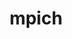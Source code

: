 ---
title: "mpich"
layout: cache
categories: [package, develop-2024-12-01]
meta: {"versions": ["4.0.3", "4.2.3"], "compilers": ["gcc@=11.4.0", "gcc@=12.3.0", "gcc@=12.4.0", "gcc@=7.3.1", "gcc@=7.5.0", "gcc@=9.4.0", "oneapi@=2024.2.1"], "oss": ["amzn2", "ubuntu18.04", "ubuntu20.04", "ubuntu22.04"], "platforms": ["linux"], "targets": ["aarch64", "neoverse_n1", "neoverse_v1", "neoverse_v2", "ppc64le", "x86_64_v3"], "stacks": ["aws-isc", "aws-isc-aarch64", "aws-pcluster-neoverse_v1", "build_systems", "e4s", "e4s-neoverse-v2", "e4s-neoverse_v1", "e4s-oneapi", "e4s-power", "e4s-rocm-external", "root", "tutorial"], "num_specs": 38, "num_specs_by_stack": {"root": 38, "aws-isc-aarch64": 2, "aws-pcluster-neoverse_v1": 2, "aws-isc": 1, "build_systems": 1, "e4s-power": 5, "e4s-neoverse_v1": 5, "e4s-neoverse-v2": 5, "e4s": 6, "e4s-rocm-external": 2, "tutorial": 2, "e4s-oneapi": 7}}
spec_details: [{"hash": "bji3lq6brm2bpj55xzfmfv5dzrj6z74e", "compiler": "gcc@=7.3.1", "versions": ["4.2.3"], "os": "amzn2", "platform": "linux", "target": "aarch64", "variants": ["~argobots", "build_system=autotools", "~cuda", "datatype-engine=auto", "device=ch4", "+fortran", "+hwloc", "+hydra", "+libxml2", "netmod=ofi", "+pci", "pmi=default", "~rocm", "+romio", "~slurm", "~vci", "~verbs", "~wrapperrpath", "~xpmem"], "stacks": ["root", "aws-isc-aarch64"], "size": "-", "tarball": "https://binaries.spack.io/develop-2024-12-01/build_cache/linux-amzn2-aarch64/gcc-7.3.1/mpich-4.2.3/linux-amzn2-aarch64-gcc-7.3.1-mpich-4.2.3-bji3lq6brm2bpj55xzfmfv5dzrj6z74e.spack"}, {"hash": "pb63pyhizhmusgjb4munu7c36rxhivj3", "compiler": "gcc@=12.4.0", "versions": ["4.2.3"], "os": "amzn2", "platform": "linux", "target": "neoverse_n1", "variants": ["~argobots", "build_system=autotools", "~cuda", "datatype-engine=auto", "device=ch4", "+fortran", "+hwloc", "+hydra", "+libxml2", "netmod=ofi", "+pci", "pmi=pmi2", "~rocm", "+romio", "+slurm", "~vci", "~verbs", "+wrapperrpath", "~xpmem"], "stacks": ["aws-pcluster-neoverse_v1", "root"], "size": "-", "tarball": "https://binaries.spack.io/develop-2024-12-01/build_cache/linux-amzn2-neoverse_n1/gcc-12.4.0/mpich-4.2.3/linux-amzn2-neoverse_n1-gcc-12.4.0-mpich-4.2.3-pb63pyhizhmusgjb4munu7c36rxhivj3.spack"}, {"hash": "hc4al6soahcwzplpmwvvlf4dvq3kx3dv", "compiler": "gcc@=7.3.1", "versions": ["4.2.3"], "os": "amzn2", "platform": "linux", "target": "neoverse_n1", "variants": ["~argobots", "build_system=autotools", "~cuda", "datatype-engine=auto", "device=ch4", "+fortran", "+hwloc", "+hydra", "+libxml2", "netmod=ofi", "+pci", "pmi=default", "~rocm", "+romio", "~slurm", "~vci", "~verbs", "~wrapperrpath", "~xpmem"], "stacks": ["root", "aws-isc-aarch64"], "size": "-", "tarball": "https://binaries.spack.io/develop-2024-12-01/build_cache/linux-amzn2-neoverse_n1/gcc-7.3.1/mpich-4.2.3/linux-amzn2-neoverse_n1-gcc-7.3.1-mpich-4.2.3-hc4al6soahcwzplpmwvvlf4dvq3kx3dv.spack"}, {"hash": "y4wm7odvb2vsd2nzki7v7ewjq56d6ubk", "compiler": "gcc@=12.4.0", "versions": ["4.2.3"], "os": "amzn2", "platform": "linux", "target": "neoverse_v1", "variants": ["~argobots", "build_system=autotools", "~cuda", "datatype-engine=auto", "device=ch4", "+fortran", "+hwloc", "+hydra", "+libxml2", "netmod=ofi", "+pci", "pmi=pmi2", "~rocm", "+romio", "+slurm", "~vci", "~verbs", "+wrapperrpath", "~xpmem"], "stacks": ["aws-pcluster-neoverse_v1", "root"], "size": "-", "tarball": "https://binaries.spack.io/develop-2024-12-01/build_cache/linux-amzn2-neoverse_v1/gcc-12.4.0/mpich-4.2.3/linux-amzn2-neoverse_v1-gcc-12.4.0-mpich-4.2.3-y4wm7odvb2vsd2nzki7v7ewjq56d6ubk.spack"}, {"hash": "ykn74vdqcyyjcww4bdsjxua7bpvn56h6", "compiler": "gcc@=7.3.1", "versions": ["4.2.3"], "os": "amzn2", "platform": "linux", "target": "x86_64_v3", "variants": ["~argobots", "build_system=autotools", "~cuda", "datatype-engine=auto", "device=ch4", "+fortran", "+hwloc", "+hydra", "+libxml2", "netmod=ofi", "+pci", "pmi=default", "~rocm", "+romio", "~slurm", "~vci", "~verbs", "~wrapperrpath", "~xpmem"], "stacks": ["aws-isc", "root"], "size": "-", "tarball": "https://binaries.spack.io/develop-2024-12-01/build_cache/linux-amzn2-x86_64_v3/gcc-7.3.1/mpich-4.2.3/linux-amzn2-x86_64_v3-gcc-7.3.1-mpich-4.2.3-ykn74vdqcyyjcww4bdsjxua7bpvn56h6.spack"}, {"hash": "2jgnxn32iq2emqnhlkfkjcsbk7skr2v5", "compiler": "gcc@=7.5.0", "versions": ["4.2.3"], "os": "ubuntu18.04", "platform": "linux", "target": "x86_64_v3", "variants": ["~argobots", "build_system=autotools", "~cuda", "datatype-engine=auto", "device=ch4", "~fortran", "+hwloc", "+hydra", "+libxml2", "netmod=ofi", "+pci", "pmi=default", "~rocm", "+romio", "~slurm", "~vci", "~verbs", "+wrapperrpath", "~xpmem"], "stacks": ["root", "build_systems"], "size": "-", "tarball": "https://binaries.spack.io/develop-2024-12-01/build_cache/linux-ubuntu18.04-x86_64_v3/gcc-7.5.0/mpich-4.2.3/linux-ubuntu18.04-x86_64_v3-gcc-7.5.0-mpich-4.2.3-2jgnxn32iq2emqnhlkfkjcsbk7skr2v5.spack"}, {"hash": "32bhqsmiuo4amtbmzo24wdfxo5i2ekvo", "compiler": "gcc@=9.4.0", "versions": ["4.2.3"], "os": "ubuntu20.04", "platform": "linux", "target": "ppc64le", "variants": ["~argobots", "build_system=autotools", "~cuda", "datatype-engine=auto", "device=ch4", "+fortran", "~hwloc", "+hydra", "+libxml2", "netmod=ofi", "+pci", "pmi=default", "~rocm", "+romio", "~slurm", "~vci", "~verbs", "~wrapperrpath", "~xpmem"], "stacks": ["e4s-power", "root"], "size": "-", "tarball": "https://binaries.spack.io/develop-2024-12-01/build_cache/linux-ubuntu20.04-ppc64le/gcc-9.4.0/mpich-4.2.3/linux-ubuntu20.04-ppc64le-gcc-9.4.0-mpich-4.2.3-32bhqsmiuo4amtbmzo24wdfxo5i2ekvo.spack"}, {"hash": "u3efvgtroe4antrfksoob4ir4le3oz5a", "compiler": "gcc@=9.4.0", "versions": ["4.2.3"], "os": "ubuntu20.04", "platform": "linux", "target": "ppc64le", "variants": ["~argobots", "build_system=autotools", "~cuda", "datatype-engine=auto", "device=ch4", "+fortran", "~hwloc", "+hydra", "+libxml2", "netmod=ofi", "+pci", "pmi=default", "~rocm", "+romio", "~slurm", "~vci", "~verbs", "~wrapperrpath", "~xpmem"], "stacks": ["e4s-power", "root"], "size": "-", "tarball": "https://binaries.spack.io/develop-2024-12-01/build_cache/linux-ubuntu20.04-ppc64le/gcc-9.4.0/mpich-4.2.3/linux-ubuntu20.04-ppc64le-gcc-9.4.0-mpich-4.2.3-u3efvgtroe4antrfksoob4ir4le3oz5a.spack"}, {"hash": "pvkbrehb7cbhrvlyj32l726sfzib5vvg", "compiler": "gcc@=9.4.0", "versions": ["4.2.3"], "os": "ubuntu20.04", "platform": "linux", "target": "ppc64le", "variants": ["~argobots", "build_system=autotools", "~cuda", "datatype-engine=auto", "device=ch4", "+fortran", "~hwloc", "+hydra", "+libxml2", "netmod=ofi", "+pci", "pmi=default", "~rocm", "+romio", "~slurm", "~vci", "~verbs", "~wrapperrpath", "~xpmem"], "stacks": ["e4s-power", "root"], "size": "-", "tarball": "https://binaries.spack.io/develop-2024-12-01/build_cache/linux-ubuntu20.04-ppc64le/gcc-9.4.0/mpich-4.2.3/linux-ubuntu20.04-ppc64le-gcc-9.4.0-mpich-4.2.3-pvkbrehb7cbhrvlyj32l726sfzib5vvg.spack"}, {"hash": "6y5srqlstcimvvyyeju3tc6tpevtdkza", "compiler": "gcc@=9.4.0", "versions": ["4.2.3"], "os": "ubuntu20.04", "platform": "linux", "target": "ppc64le", "variants": ["~argobots", "build_system=autotools", "~cuda", "datatype-engine=auto", "device=ch4", "+fortran", "~hwloc", "+hydra", "+libxml2", "netmod=ofi", "+pci", "pmi=default", "~rocm", "+romio", "~slurm", "~vci", "~verbs", "~wrapperrpath", "~xpmem"], "stacks": ["e4s-power", "root"], "size": "-", "tarball": "https://binaries.spack.io/develop-2024-12-01/build_cache/linux-ubuntu20.04-ppc64le/gcc-9.4.0/mpich-4.2.3/linux-ubuntu20.04-ppc64le-gcc-9.4.0-mpich-4.2.3-6y5srqlstcimvvyyeju3tc6tpevtdkza.spack"}, {"hash": "64zoiv4mr6q6rmc6pgdfbpeb4mef32ao", "compiler": "gcc@=9.4.0", "versions": ["4.0.3"], "os": "ubuntu20.04", "platform": "linux", "target": "ppc64le", "variants": ["~argobots", "build_system=autotools", "~cuda", "datatype-engine=auto", "device=ch4", "+fortran", "~hwloc", "+hydra", "+libxml2", "netmod=ofi", "patches=db4173c,de0de41", "+pci", "pmi=default", "~rocm", "+romio", "~slurm", "~vci", "~verbs", "~wrapperrpath", "~xpmem"], "stacks": ["e4s-power", "root"], "size": "-", "tarball": "https://binaries.spack.io/develop-2024-12-01/build_cache/linux-ubuntu20.04-ppc64le/gcc-9.4.0/mpich-4.0.3/linux-ubuntu20.04-ppc64le-gcc-9.4.0-mpich-4.0.3-64zoiv4mr6q6rmc6pgdfbpeb4mef32ao.spack"}, {"hash": "3vgba7qfs5erlijax6mnxiepebcbgqpo", "compiler": "gcc@=11.4.0", "versions": ["4.2.3"], "os": "ubuntu22.04", "platform": "linux", "target": "neoverse_v1", "variants": ["~argobots", "build_system=autotools", "~cuda", "datatype-engine=auto", "device=ch4", "+fortran", "~hwloc", "+hydra", "+libxml2", "netmod=ofi", "+pci", "pmi=default", "~rocm", "+romio", "~slurm", "~vci", "~verbs", "~wrapperrpath", "~xpmem"], "stacks": ["e4s-neoverse_v1", "root"], "size": "-", "tarball": "https://binaries.spack.io/develop-2024-12-01/build_cache/linux-ubuntu22.04-neoverse_v1/gcc-11.4.0/mpich-4.2.3/linux-ubuntu22.04-neoverse_v1-gcc-11.4.0-mpich-4.2.3-3vgba7qfs5erlijax6mnxiepebcbgqpo.spack"}, {"hash": "nte65lbhgsjke3hbpkhi2m2trzfcy2kf", "compiler": "gcc@=11.4.0", "versions": ["4.2.3"], "os": "ubuntu22.04", "platform": "linux", "target": "neoverse_v1", "variants": ["~argobots", "build_system=autotools", "~cuda", "datatype-engine=auto", "device=ch4", "+fortran", "~hwloc", "+hydra", "+libxml2", "netmod=ofi", "+pci", "pmi=default", "~rocm", "+romio", "~slurm", "~vci", "~verbs", "~wrapperrpath", "~xpmem"], "stacks": ["e4s-neoverse_v1", "root"], "size": "-", "tarball": "https://binaries.spack.io/develop-2024-12-01/build_cache/linux-ubuntu22.04-neoverse_v1/gcc-11.4.0/mpich-4.2.3/linux-ubuntu22.04-neoverse_v1-gcc-11.4.0-mpich-4.2.3-nte65lbhgsjke3hbpkhi2m2trzfcy2kf.spack"}, {"hash": "5pk5y6mt5k3lxvlphuqs666qylivswoy", "compiler": "gcc@=11.4.0", "versions": ["4.2.3"], "os": "ubuntu22.04", "platform": "linux", "target": "neoverse_v1", "variants": ["~argobots", "build_system=autotools", "~cuda", "datatype-engine=auto", "device=ch4", "+fortran", "~hwloc", "+hydra", "+libxml2", "netmod=ofi", "+pci", "pmi=default", "~rocm", "+romio", "~slurm", "~vci", "~verbs", "~wrapperrpath", "~xpmem"], "stacks": ["e4s-neoverse_v1", "root"], "size": "-", "tarball": "https://binaries.spack.io/develop-2024-12-01/build_cache/linux-ubuntu22.04-neoverse_v1/gcc-11.4.0/mpich-4.2.3/linux-ubuntu22.04-neoverse_v1-gcc-11.4.0-mpich-4.2.3-5pk5y6mt5k3lxvlphuqs666qylivswoy.spack"}, {"hash": "b4pu53doo33lcerhxfc6cqsdhzxgnem7", "compiler": "gcc@=11.4.0", "versions": ["4.2.3"], "os": "ubuntu22.04", "platform": "linux", "target": "neoverse_v1", "variants": ["~argobots", "build_system=autotools", "~cuda", "datatype-engine=auto", "device=ch4", "+fortran", "~hwloc", "+hydra", "+libxml2", "netmod=ofi", "+pci", "pmi=default", "~rocm", "+romio", "~slurm", "~vci", "~verbs", "~wrapperrpath", "~xpmem"], "stacks": ["e4s-neoverse_v1", "root"], "size": "-", "tarball": "https://binaries.spack.io/develop-2024-12-01/build_cache/linux-ubuntu22.04-neoverse_v1/gcc-11.4.0/mpich-4.2.3/linux-ubuntu22.04-neoverse_v1-gcc-11.4.0-mpich-4.2.3-b4pu53doo33lcerhxfc6cqsdhzxgnem7.spack"}, {"hash": "klj27nz4vmfxxozilb5eqdp4hdco3pxa", "compiler": "gcc@=11.4.0", "versions": ["4.0.3"], "os": "ubuntu22.04", "platform": "linux", "target": "neoverse_v1", "variants": ["~argobots", "build_system=autotools", "~cuda", "datatype-engine=auto", "device=ch4", "+fortran", "~hwloc", "+hydra", "+libxml2", "netmod=ofi", "patches=db4173c,de0de41", "+pci", "pmi=default", "~rocm", "+romio", "~slurm", "~vci", "~verbs", "~wrapperrpath", "~xpmem"], "stacks": ["e4s-neoverse_v1", "root"], "size": "-", "tarball": "https://binaries.spack.io/develop-2024-12-01/build_cache/linux-ubuntu22.04-neoverse_v1/gcc-11.4.0/mpich-4.0.3/linux-ubuntu22.04-neoverse_v1-gcc-11.4.0-mpich-4.0.3-klj27nz4vmfxxozilb5eqdp4hdco3pxa.spack"}, {"hash": "4psaecsey6bxor2kghj5rh72zgygj7ye", "compiler": "gcc@=11.4.0", "versions": ["4.2.3"], "os": "ubuntu22.04", "platform": "linux", "target": "neoverse_v2", "variants": ["~argobots", "build_system=autotools", "~cuda", "datatype-engine=auto", "device=ch4", "+fortran", "~hwloc", "+hydra", "+libxml2", "netmod=ofi", "+pci", "pmi=default", "~rocm", "+romio", "~slurm", "~vci", "~verbs", "~wrapperrpath", "~xpmem"], "stacks": ["e4s-neoverse-v2", "root"], "size": "-", "tarball": "https://binaries.spack.io/develop-2024-12-01/build_cache/linux-ubuntu22.04-neoverse_v2/gcc-11.4.0/mpich-4.2.3/linux-ubuntu22.04-neoverse_v2-gcc-11.4.0-mpich-4.2.3-4psaecsey6bxor2kghj5rh72zgygj7ye.spack"}, {"hash": "kc4i5a5onvvwnaq2poywa5xmoz6aoe3t", "compiler": "gcc@=11.4.0", "versions": ["4.2.3"], "os": "ubuntu22.04", "platform": "linux", "target": "neoverse_v2", "variants": ["~argobots", "build_system=autotools", "~cuda", "datatype-engine=auto", "device=ch4", "+fortran", "~hwloc", "+hydra", "+libxml2", "netmod=ofi", "+pci", "pmi=default", "~rocm", "+romio", "~slurm", "~vci", "~verbs", "~wrapperrpath", "~xpmem"], "stacks": ["e4s-neoverse-v2", "root"], "size": "-", "tarball": "https://binaries.spack.io/develop-2024-12-01/build_cache/linux-ubuntu22.04-neoverse_v2/gcc-11.4.0/mpich-4.2.3/linux-ubuntu22.04-neoverse_v2-gcc-11.4.0-mpich-4.2.3-kc4i5a5onvvwnaq2poywa5xmoz6aoe3t.spack"}, {"hash": "eu2utcfbjpgaopgf77xqqn2j4nmmckjy", "compiler": "gcc@=11.4.0", "versions": ["4.2.3"], "os": "ubuntu22.04", "platform": "linux", "target": "neoverse_v2", "variants": ["~argobots", "build_system=autotools", "~cuda", "datatype-engine=auto", "device=ch4", "+fortran", "~hwloc", "+hydra", "+libxml2", "netmod=ofi", "+pci", "pmi=default", "~rocm", "+romio", "~slurm", "~vci", "~verbs", "~wrapperrpath", "~xpmem"], "stacks": ["e4s-neoverse-v2", "root"], "size": "-", "tarball": "https://binaries.spack.io/develop-2024-12-01/build_cache/linux-ubuntu22.04-neoverse_v2/gcc-11.4.0/mpich-4.2.3/linux-ubuntu22.04-neoverse_v2-gcc-11.4.0-mpich-4.2.3-eu2utcfbjpgaopgf77xqqn2j4nmmckjy.spack"}, {"hash": "zlbesvfycitzi7zwexxrgrehg46e5x4t", "compiler": "gcc@=11.4.0", "versions": ["4.2.3"], "os": "ubuntu22.04", "platform": "linux", "target": "neoverse_v2", "variants": ["~argobots", "build_system=autotools", "~cuda", "datatype-engine=auto", "device=ch4", "+fortran", "~hwloc", "+hydra", "+libxml2", "netmod=ofi", "+pci", "pmi=default", "~rocm", "+romio", "~slurm", "~vci", "~verbs", "~wrapperrpath", "~xpmem"], "stacks": ["e4s-neoverse-v2", "root"], "size": "-", "tarball": "https://binaries.spack.io/develop-2024-12-01/build_cache/linux-ubuntu22.04-neoverse_v2/gcc-11.4.0/mpich-4.2.3/linux-ubuntu22.04-neoverse_v2-gcc-11.4.0-mpich-4.2.3-zlbesvfycitzi7zwexxrgrehg46e5x4t.spack"}, {"hash": "vz5fy6njqq6ndd6zh5yzo6osox4zfhjo", "compiler": "gcc@=11.4.0", "versions": ["4.0.3"], "os": "ubuntu22.04", "platform": "linux", "target": "neoverse_v2", "variants": ["~argobots", "build_system=autotools", "~cuda", "datatype-engine=auto", "device=ch4", "+fortran", "~hwloc", "+hydra", "+libxml2", "netmod=ofi", "patches=db4173c,de0de41", "+pci", "pmi=default", "~rocm", "+romio", "~slurm", "~vci", "~verbs", "~wrapperrpath", "~xpmem"], "stacks": ["e4s-neoverse-v2", "root"], "size": "-", "tarball": "https://binaries.spack.io/develop-2024-12-01/build_cache/linux-ubuntu22.04-neoverse_v2/gcc-11.4.0/mpich-4.0.3/linux-ubuntu22.04-neoverse_v2-gcc-11.4.0-mpich-4.0.3-vz5fy6njqq6ndd6zh5yzo6osox4zfhjo.spack"}, {"hash": "7rdg4ylznnct4ihcchhntirgoy3u7ezk", "compiler": "gcc@=11.4.0", "versions": ["4.2.3"], "os": "ubuntu22.04", "platform": "linux", "target": "x86_64_v3", "variants": ["~argobots", "build_system=autotools", "~cuda", "datatype-engine=auto", "device=ch4", "+fortran", "~hwloc", "+hydra", "+libxml2", "netmod=ofi", "+pci", "pmi=default", "~rocm", "+romio", "~slurm", "~vci", "~verbs", "~wrapperrpath", "~xpmem"], "stacks": ["root", "e4s"], "size": "-", "tarball": "https://binaries.spack.io/develop-2024-12-01/build_cache/linux-ubuntu22.04-x86_64_v3/gcc-11.4.0/mpich-4.2.3/linux-ubuntu22.04-x86_64_v3-gcc-11.4.0-mpich-4.2.3-7rdg4ylznnct4ihcchhntirgoy3u7ezk.spack"}, {"hash": "6ios5nh4ac2nhwukb2bbnjn5yqghcnnb", "compiler": "gcc@=11.4.0", "versions": ["4.2.3"], "os": "ubuntu22.04", "platform": "linux", "target": "x86_64_v3", "variants": ["~argobots", "build_system=autotools", "~cuda", "datatype-engine=auto", "device=ch4", "+fortran", "~hwloc", "+hydra", "+libxml2", "netmod=ofi", "+pci", "pmi=default", "~rocm", "+romio", "~slurm", "~vci", "~verbs", "~wrapperrpath", "~xpmem"], "stacks": ["root", "e4s"], "size": "-", "tarball": "https://binaries.spack.io/develop-2024-12-01/build_cache/linux-ubuntu22.04-x86_64_v3/gcc-11.4.0/mpich-4.2.3/linux-ubuntu22.04-x86_64_v3-gcc-11.4.0-mpich-4.2.3-6ios5nh4ac2nhwukb2bbnjn5yqghcnnb.spack"}, {"hash": "7kgykqnlrlyhwu54dbnyeubc4zksypzm", "compiler": "gcc@=11.4.0", "versions": ["4.2.3"], "os": "ubuntu22.04", "platform": "linux", "target": "x86_64_v3", "variants": ["~argobots", "build_system=autotools", "~cuda", "datatype-engine=auto", "device=ch4", "+fortran", "~hwloc", "+hydra", "+libxml2", "netmod=ofi", "+pci", "pmi=default", "~rocm", "+romio", "~slurm", "~vci", "~verbs", "~wrapperrpath", "~xpmem"], "stacks": ["root", "e4s-rocm-external"], "size": "-", "tarball": "https://binaries.spack.io/develop-2024-12-01/build_cache/linux-ubuntu22.04-x86_64_v3/gcc-11.4.0/mpich-4.2.3/linux-ubuntu22.04-x86_64_v3-gcc-11.4.0-mpich-4.2.3-7kgykqnlrlyhwu54dbnyeubc4zksypzm.spack"}, {"hash": "jo4ohfrng6gbppv6icynpjzutmy4imr3", "compiler": "gcc@=11.4.0", "versions": ["4.2.3"], "os": "ubuntu22.04", "platform": "linux", "target": "x86_64_v3", "variants": ["~argobots", "build_system=autotools", "~cuda", "datatype-engine=auto", "device=ch4", "+fortran", "~hwloc", "+hydra", "+libxml2", "netmod=ofi", "+pci", "pmi=default", "~rocm", "+romio", "~slurm", "~vci", "~verbs", "~wrapperrpath", "~xpmem"], "stacks": ["root", "e4s-rocm-external"], "size": "-", "tarball": "https://binaries.spack.io/develop-2024-12-01/build_cache/linux-ubuntu22.04-x86_64_v3/gcc-11.4.0/mpich-4.2.3/linux-ubuntu22.04-x86_64_v3-gcc-11.4.0-mpich-4.2.3-jo4ohfrng6gbppv6icynpjzutmy4imr3.spack"}, {"hash": "pvae5k7ej7gtevcgdahj4jeeipezmikk", "compiler": "gcc@=11.4.0", "versions": ["4.2.3"], "os": "ubuntu22.04", "platform": "linux", "target": "x86_64_v3", "variants": ["~argobots", "build_system=autotools", "~cuda", "datatype-engine=auto", "device=ch4", "+fortran", "~hwloc", "+hydra", "+libxml2", "netmod=ofi", "+pci", "pmi=default", "~rocm", "+romio", "~slurm", "~vci", "~verbs", "~wrapperrpath", "~xpmem"], "stacks": ["root", "e4s"], "size": "-", "tarball": "https://binaries.spack.io/develop-2024-12-01/build_cache/linux-ubuntu22.04-x86_64_v3/gcc-11.4.0/mpich-4.2.3/linux-ubuntu22.04-x86_64_v3-gcc-11.4.0-mpich-4.2.3-pvae5k7ej7gtevcgdahj4jeeipezmikk.spack"}, {"hash": "k22jpmde5uqhjiu7uvuvmxjkrf5obfc6", "compiler": "gcc@=11.4.0", "versions": ["4.2.3"], "os": "ubuntu22.04", "platform": "linux", "target": "x86_64_v3", "variants": ["~argobots", "build_system=autotools", "~cuda", "datatype-engine=auto", "device=ch4", "+fortran", "~hwloc", "+hydra", "+libxml2", "netmod=ofi", "+pci", "pmi=default", "~rocm", "+romio", "~slurm", "~vci", "~verbs", "~wrapperrpath", "~xpmem"], "stacks": ["root", "e4s"], "size": "-", "tarball": "https://binaries.spack.io/develop-2024-12-01/build_cache/linux-ubuntu22.04-x86_64_v3/gcc-11.4.0/mpich-4.2.3/linux-ubuntu22.04-x86_64_v3-gcc-11.4.0-mpich-4.2.3-k22jpmde5uqhjiu7uvuvmxjkrf5obfc6.spack"}, {"hash": "urjk4gvh6q5ma3mvqdz4c7fazuuvu6qn", "compiler": "gcc@=11.4.0", "versions": ["4.2.3"], "os": "ubuntu22.04", "platform": "linux", "target": "x86_64_v3", "variants": ["~argobots", "build_system=autotools", "~cuda", "datatype-engine=auto", "device=ch4", "+fortran", "~hwloc", "+hydra", "+libxml2", "netmod=ofi", "+pci", "pmi=default", "~rocm", "+romio", "~slurm", "~vci", "~verbs", "~wrapperrpath", "~xpmem"], "stacks": ["root", "e4s"], "size": "-", "tarball": "https://binaries.spack.io/develop-2024-12-01/build_cache/linux-ubuntu22.04-x86_64_v3/gcc-11.4.0/mpich-4.2.3/linux-ubuntu22.04-x86_64_v3-gcc-11.4.0-mpich-4.2.3-urjk4gvh6q5ma3mvqdz4c7fazuuvu6qn.spack"}, {"hash": "24v6yx3kll5rhouffkjwzgdhnrwqri4t", "compiler": "gcc@=11.4.0", "versions": ["4.0.3"], "os": "ubuntu22.04", "platform": "linux", "target": "x86_64_v3", "variants": ["~argobots", "build_system=autotools", "~cuda", "datatype-engine=auto", "device=ch4", "+fortran", "~hwloc", "+hydra", "+libxml2", "netmod=ofi", "patches=db4173c,de0de41", "+pci", "pmi=default", "~rocm", "+romio", "~slurm", "~vci", "~verbs", "~wrapperrpath", "~xpmem"], "stacks": ["root", "e4s"], "size": "-", "tarball": "https://binaries.spack.io/develop-2024-12-01/build_cache/linux-ubuntu22.04-x86_64_v3/gcc-11.4.0/mpich-4.0.3/linux-ubuntu22.04-x86_64_v3-gcc-11.4.0-mpich-4.0.3-24v6yx3kll5rhouffkjwzgdhnrwqri4t.spack"}, {"hash": "ngyie463fd6dqkwc3k46msovotklns2z", "compiler": "gcc@=11.4.0", "versions": ["4.2.3"], "os": "ubuntu22.04", "platform": "linux", "target": "x86_64_v3", "variants": ["~argobots", "build_system=autotools", "~cuda", "datatype-engine=auto", "device=ch4", "+fortran", "+hwloc", "+hydra", "+libxml2", "netmod=ofi", "+pci", "pmi=default", "~rocm", "+romio", "~slurm", "~vci", "~verbs", "+wrapperrpath", "~xpmem"], "stacks": ["root", "tutorial"], "size": "-", "tarball": "https://binaries.spack.io/develop-2024-12-01/build_cache/linux-ubuntu22.04-x86_64_v3/gcc-11.4.0/mpich-4.2.3/linux-ubuntu22.04-x86_64_v3-gcc-11.4.0-mpich-4.2.3-ngyie463fd6dqkwc3k46msovotklns2z.spack"}, {"hash": "2kdadv64oos5g2edph6u3mrrpo562nw6", "compiler": "gcc@=11.4.0", "versions": ["4.2.3"], "os": "ubuntu22.04", "platform": "linux", "target": "x86_64_v3", "variants": ["~argobots", "build_system=autotools", "~cuda", "datatype-engine=auto", "device=ch4", "+fortran", "~hwloc", "+hydra", "+libxml2", "netmod=ofi", "+pci", "pmi=default", "~rocm", "+romio", "~slurm", "~vci", "~verbs", "~wrapperrpath", "~xpmem"], "stacks": ["root", "e4s-oneapi"], "size": "-", "tarball": "https://binaries.spack.io/develop-2024-12-01/build_cache/linux-ubuntu22.04-x86_64_v3/gcc-11.4.0/mpich-4.2.3/linux-ubuntu22.04-x86_64_v3-gcc-11.4.0-mpich-4.2.3-2kdadv64oos5g2edph6u3mrrpo562nw6.spack"}, {"hash": "ioe7kcj7sdq6pelrlod3paejrqdxczp6", "compiler": "gcc@=11.4.0", "versions": ["4.2.3"], "os": "ubuntu22.04", "platform": "linux", "target": "x86_64_v3", "variants": ["~argobots", "build_system=autotools", "~cuda", "datatype-engine=auto", "device=ch4", "+fortran", "~hwloc", "+hydra", "+libxml2", "netmod=ofi", "+pci", "pmi=default", "~rocm", "+romio", "~slurm", "~vci", "~verbs", "~wrapperrpath", "~xpmem"], "stacks": ["root", "e4s-oneapi"], "size": "-", "tarball": "https://binaries.spack.io/develop-2024-12-01/build_cache/linux-ubuntu22.04-x86_64_v3/gcc-11.4.0/mpich-4.2.3/linux-ubuntu22.04-x86_64_v3-gcc-11.4.0-mpich-4.2.3-ioe7kcj7sdq6pelrlod3paejrqdxczp6.spack"}, {"hash": "ji3agy7pg23ae64ntihve7so6xpgapaz", "compiler": "gcc@=12.3.0", "versions": ["4.2.3"], "os": "ubuntu22.04", "platform": "linux", "target": "x86_64_v3", "variants": ["~argobots", "build_system=autotools", "~cuda", "datatype-engine=auto", "device=ch4", "+fortran", "+hwloc", "+hydra", "+libxml2", "netmod=ofi", "+pci", "pmi=default", "~rocm", "+romio", "~slurm", "~vci", "~verbs", "+wrapperrpath", "~xpmem"], "stacks": ["root", "tutorial"], "size": "-", "tarball": "https://binaries.spack.io/develop-2024-12-01/build_cache/linux-ubuntu22.04-x86_64_v3/gcc-12.3.0/mpich-4.2.3/linux-ubuntu22.04-x86_64_v3-gcc-12.3.0-mpich-4.2.3-ji3agy7pg23ae64ntihve7so6xpgapaz.spack"}, {"hash": "h3jw7sg745dqi3bwrxy66gmd62tf23fl", "compiler": "oneapi@=2024.2.1", "versions": ["4.2.3"], "os": "ubuntu22.04", "platform": "linux", "target": "x86_64_v3", "variants": ["~argobots", "build_system=autotools", "~cuda", "datatype-engine=auto", "device=ch4", "+fortran", "~hwloc", "+hydra", "+libxml2", "netmod=ofi", "+pci", "pmi=default", "~rocm", "+romio", "~slurm", "~vci", "~verbs", "~wrapperrpath", "~xpmem"], "stacks": ["root", "e4s-oneapi"], "size": "-", "tarball": "https://binaries.spack.io/develop-2024-12-01/build_cache/linux-ubuntu22.04-x86_64_v3/oneapi-2024.2.1/mpich-4.2.3/linux-ubuntu22.04-x86_64_v3-oneapi-2024.2.1-mpich-4.2.3-h3jw7sg745dqi3bwrxy66gmd62tf23fl.spack"}, {"hash": "qgsto7x5jwjwrz7sai2lyjkzjb2tvioj", "compiler": "oneapi@=2024.2.1", "versions": ["4.2.3"], "os": "ubuntu22.04", "platform": "linux", "target": "x86_64_v3", "variants": ["~argobots", "build_system=autotools", "~cuda", "datatype-engine=auto", "device=ch4", "+fortran", "~hwloc", "+hydra", "+libxml2", "netmod=ofi", "+pci", "pmi=default", "~rocm", "+romio", "~slurm", "~vci", "~verbs", "~wrapperrpath", "~xpmem"], "stacks": ["root", "e4s-oneapi"], "size": "-", "tarball": "https://binaries.spack.io/develop-2024-12-01/build_cache/linux-ubuntu22.04-x86_64_v3/oneapi-2024.2.1/mpich-4.2.3/linux-ubuntu22.04-x86_64_v3-oneapi-2024.2.1-mpich-4.2.3-qgsto7x5jwjwrz7sai2lyjkzjb2tvioj.spack"}, {"hash": "vnu5eqrg6px77z24nr6zitlmppf3n4ug", "compiler": "oneapi@=2024.2.1", "versions": ["4.2.3"], "os": "ubuntu22.04", "platform": "linux", "target": "x86_64_v3", "variants": ["~argobots", "build_system=autotools", "~cuda", "datatype-engine=auto", "device=ch4", "+fortran", "~hwloc", "+hydra", "+libxml2", "netmod=ofi", "+pci", "pmi=default", "~rocm", "+romio", "~slurm", "~vci", "~verbs", "~wrapperrpath", "~xpmem"], "stacks": ["root", "e4s-oneapi"], "size": "-", "tarball": "https://binaries.spack.io/develop-2024-12-01/build_cache/linux-ubuntu22.04-x86_64_v3/oneapi-2024.2.1/mpich-4.2.3/linux-ubuntu22.04-x86_64_v3-oneapi-2024.2.1-mpich-4.2.3-vnu5eqrg6px77z24nr6zitlmppf3n4ug.spack"}, {"hash": "5jonelh7m4smfxnuidmzsx2r7sng33pq", "compiler": "oneapi@=2024.2.1", "versions": ["4.2.3"], "os": "ubuntu22.04", "platform": "linux", "target": "x86_64_v3", "variants": ["~argobots", "build_system=autotools", "~cuda", "datatype-engine=auto", "device=ch4", "+fortran", "~hwloc", "+hydra", "+libxml2", "netmod=ofi", "+pci", "pmi=default", "~rocm", "+romio", "~slurm", "~vci", "~verbs", "~wrapperrpath", "~xpmem"], "stacks": ["root", "e4s-oneapi"], "size": "-", "tarball": "https://binaries.spack.io/develop-2024-12-01/build_cache/linux-ubuntu22.04-x86_64_v3/oneapi-2024.2.1/mpich-4.2.3/linux-ubuntu22.04-x86_64_v3-oneapi-2024.2.1-mpich-4.2.3-5jonelh7m4smfxnuidmzsx2r7sng33pq.spack"}, {"hash": "dyvnc4ununbuokkhysx55tm6ni6xgrpn", "compiler": "oneapi@=2024.2.1", "versions": ["4.2.3"], "os": "ubuntu22.04", "platform": "linux", "target": "x86_64_v3", "variants": ["~argobots", "build_system=autotools", "~cuda", "datatype-engine=auto", "device=ch4", "+fortran", "~hwloc", "+hydra", "+libxml2", "netmod=ofi", "+pci", "pmi=default", "~rocm", "+romio", "~slurm", "~vci", "~verbs", "~wrapperrpath", "~xpmem"], "stacks": ["root", "e4s-oneapi"], "size": "-", "tarball": "https://binaries.spack.io/develop-2024-12-01/build_cache/linux-ubuntu22.04-x86_64_v3/oneapi-2024.2.1/mpich-4.2.3/linux-ubuntu22.04-x86_64_v3-oneapi-2024.2.1-mpich-4.2.3-dyvnc4ununbuokkhysx55tm6ni6xgrpn.spack"}]
---